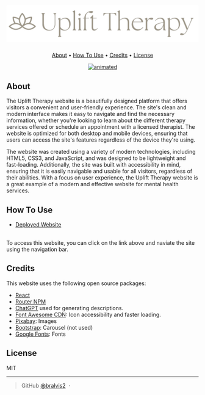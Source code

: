 # <a href='https://bralvis2.github.io/uplift-therapy/' target='_blank'>![Uplift Therapy](./src/brand-images/uplift-logo-tupe.png)</a>

<p align="center">
  <a href="#About">About</a> •
  <a href="#how-to-use">How To Use</a> •
  <a href="#credits">Credits</a> •
  <a href="#license">License</a>
</p>

<p align="center">
    <a href='https://bralvis2.github.io/uplift-therapy/' target='_blank' >
        <img src="./src/brand-images/uplift-therapy.gif" alt="animated" />
    </a>
</p>

## About

The Uplift Therapy website is a beautifully designed platform that offers visitors a convenient and user-friendly experience. The site's clean and modern interface makes it easy to navigate and find the necessary information, whether you're looking to learn about the different therapy services offered or schedule an appointment with a licensed therapist. The website is optimized for both desktop and mobile devices, ensuring that users can access the site's features regardless of the device they're using.

The website was created using a variety of modern technologies, including HTML5, CSS3, and JavaScript, and was designed to be lightweight and fast-loading. Additionally, the site was built with accessibility in mind, ensuring that it is easily navigable and usable for all visitors, regardless of their abilities. With a focus on user experience, the Uplift Therapy website is a great example of a modern and effective website for mental health services.

## How To Use
- [Deployed Website](https://bralvis2.github.io/uplift-therapy/)
<br>
To access this website, you can click on the link above and naviate the site using the navigation bar. 

## Credits

This website uses the following open source packages:

- [React](https://reactjs.org/)
- [Router NPM](https://www.npmjs.com/package/router)
- [ChatGPT](https://chat.openai.com/) used for generating descriptions. 
- [Font Awesome CDN](https://cdn.fontawesome.com/): Icon accessibility and faster loading.
- [Pixabay](https://pixabay.com/): Images
- [Bootstrap](https://react-bootstrap.github.io/getting-started/introduction/): Carousel (not used)
- [Google Fonts](https://fonts.google.com/): Fonts

## License

MIT

---

> GitHub [@bralvis2](https://github.com/bralvis2) &nbsp;&middot;&nbsp;